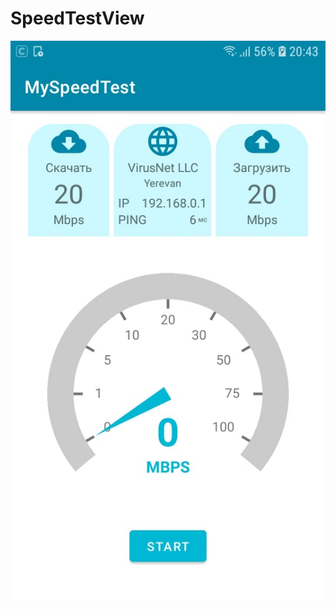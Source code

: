 # SpeedTestView

![SpeedTestView](https://raw.githubusercontent.com/joraavetisyan/SpeedTestView/master/MySpeedTest/126018401_664689917510262_1853494818975034280_n.jpg)
